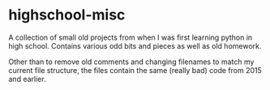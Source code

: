 # highschool-misc

A collection of small old projects from when I was first learning python in high school.
Contains various odd bits and pieces as well as old homework.

Other than to remove old comments and changing filenames to match my current file structure, the files contain the same (really bad) code from 2015 and earlier.